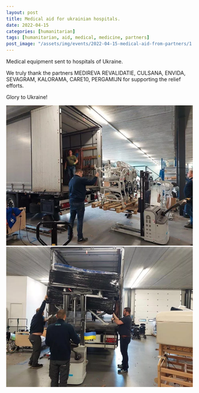 ```yaml
---
layout: post
title: Medical aid for ukrainian hospitals.
date: 2022-04-15
categories: [humanitarian]
tags: [humanitarian, aid, medical, medicine, partners]
post_image: "/assets/img/events/2022-04-15-medical-aid-from-partners/1.webp"
---
```


Medical equipment sent to hospitals of Ukraine.

We truly thank the partners MEDIREVA REVALIDATIE, CULSANA, ENVIDA, SEVAGRAM, KALORAMA, CARE10, PERGAMIJN for supporting the relief efforts. 

Glory to Ukraine!

<img src="/assets/img/events/2022-04-15-medical-aid-from-partners/2.webp" class="img-thumbnail margined" />
<img src="/assets/img/events/2022-04-15-medical-aid-from-partners/3.webp" class="img-thumbnail margined" />
